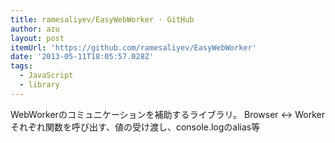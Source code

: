 ```yaml
---
title: ramesaliyev/EasyWebWorker · GitHub
author: azu
layout: post
itemUrl: 'https://github.com/ramesaliyev/EasyWebWorker'
date: '2013-05-11T18:05:57.028Z'
tags:
  - JavaScript
  - library
---
```

WebWorkerのコミュニケーションを補助するライブラリ。
Browser <-> Worker それぞれ関数を呼び出す、値の受け渡し、console.logのalias等
